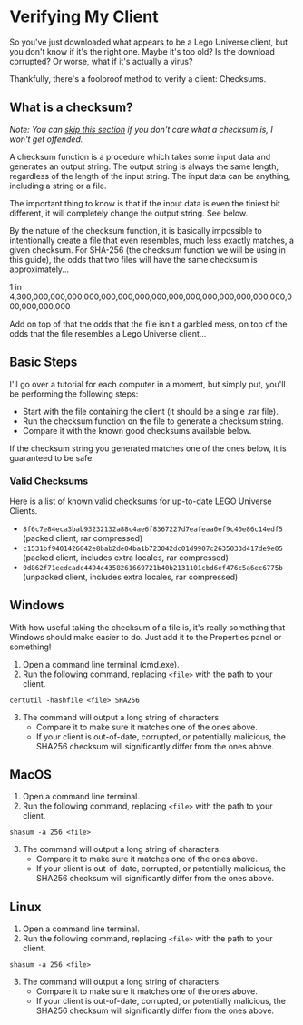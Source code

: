 # Verifying My Client

So you've just downloaded what appears to be a Lego Universe client, but you don't know if it's the right one. Maybe it's too old? Is the download corrupted? Or worse, what if it's actually a virus?

Thankfully, there's a foolproof method to verify a client: Checksums.

## What is a checksum?

*Note: You can [skip this section](#basic-steps) if you don't care what a checksum is, I won't get offended.*

A checksum function is a procedure which takes some input data and generates an output string. The output string is always the same length, regardless of the length of the input string. The input data can be anything, including a string or a file.

The important thing to know is that if the input data is even the tiniest bit different, it will completely change the output string. See below.

[](!/images/checksum.png)

By the nature of the checksum function, it is basically impossible to intentionally create a file that even resembles, much less exactly matches, a given checksum. For SHA-256 (the checksum function we will be using in this guide), the odds that two files will have the same checksum is approximately...

1 in 4,300,000,000,000,000,000,000,000,000,000,000,000,000,000,000,000,000,000,000,000

Add on top of that the odds that the file isn't a garbled mess, on top of the odds that the file resembles a Lego Universe client...

## Basic Steps

I'll go over a tutorial for each computer in a moment, but simply put, you'll be performing the following steps:

* Start with the file containing the client (it should be a single .rar file).
* Run the checksum function on the file to generate a checksum string.
* Compare it with the known good checksums available below.

If the checksum string you generated matches one of the ones below, it is guaranteed to be safe.

### Valid Checksums

Here is a list of known valid checksums for up-to-date LEGO Universe Clients.

- `8f6c7e84eca3bab93232132a88c4ae6f8367227d7eafeaa0ef9c40e86c14edf5` (packed client, rar compressed)
- `c1531bf9401426042e8bab2de04ba1b723042dc01d9907c2635033d417de9e05` (packed client, includes extra locales, rar compressed)
- `0d862f71eedcadc4494c4358261669721b40b2131101cbd6ef476c5a6ec6775b` (unpacked client, includes extra locales, rar compressed) 

## Windows

With how useful taking the checksum of a file is, it's really something that Windows should make easier to do. Just add it to the Properties panel or something!

1. Open a command line terminal (cmd.exe).
2. Run the following command, replacing `<file>` with the path to your client.
```
certutil -hashfile <file> SHA256
```
3. The command will output a long string of characters.
    - Compare it to make sure it matches one of the ones above.
    - If your client is out-of-date, corrupted, or potentially malicious, the SHA256 checksum will significantly differ from the ones above.

## MacOS

1. Open a command line terminal.
2. Run the following command, replacing `<file>` with the path to your client.
```
shasum -a 256 <file>
```
3. The command will output a long string of characters.
    - Compare it to make sure it matches one of the ones above.
    - If your client is out-of-date, corrupted, or potentially malicious, the SHA256 checksum will significantly differ from the ones above.

## Linux

1. Open a command line terminal.
2. Run the following command, replacing `<file>` with the path to your client.
```
shasum -a 256 <file>
```
3. The command will output a long string of characters.
    - Compare it to make sure it matches one of the ones above.
    - If your client is out-of-date, corrupted, or potentially malicious, the SHA256 checksum will significantly differ from the ones above. 
